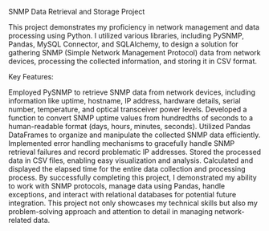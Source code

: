 SNMP Data Retrieval and Storage Project

This project demonstrates my proficiency in network management and data processing using Python. I utilized various libraries, including PySNMP, Pandas, MySQL Connector, and SQLAlchemy, to design a solution for gathering SNMP (Simple Network Management Protocol) data from network devices, processing the collected information, and storing it in CSV format.

Key Features:

Employed PySNMP to retrieve SNMP data from network devices, including information like uptime, hostname, IP address, hardware details, serial number, temperature, and optical transceiver power levels.
Developed a function to convert SNMP uptime values from hundredths of seconds to a human-readable format (days, hours, minutes, seconds).
Utilized Pandas DataFrames to organize and manipulate the collected SNMP data efficiently.
Implemented error handling mechanisms to gracefully handle SNMP retrieval failures and record problematic IP addresses.
Stored the processed data in CSV files, enabling easy visualization and analysis.
Calculated and displayed the elapsed time for the entire data collection and processing process.
By successfully completing this project, I demonstrated my ability to work with SNMP protocols, manage data using Pandas, handle exceptions, and interact with relational databases for potential future integration. This project not only showcases my technical skills but also my problem-solving approach and attention to detail in managing network-related data.

